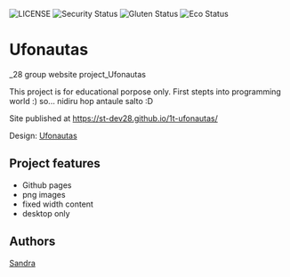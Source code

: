 ![LICENSE](https://img.shields.io/badge/license-MIT-blue.svg?style=flat-square)
![Security Status](https://img.shields.io/security-headers?label=Security&url=https%3A%2F%2Fgithub.com&style=flat-square)
![Gluten Status](https://img.shields.io/badge/Gluten-Free-green.svg)
![Eco Status](https://img.shields.io/badge/ECO-Friendly-green.svg)

# Ufonautas

_28 group website project_Ufonautas

This project is for educational porpose only. First stepts into programming world :) so... nidiru hop antaule salto :D 

Site published at https://st-dev28.github.io/1t-ufonautas/

Design: [Ufonautas](https://cdn.discordapp.com/attachments/833468929020133416/835468918218817566/unknown.png)

## Project features

- Github pages
- png images
- fixed width content
- desktop only

## Authors

[Sandra](https://github.com/ST-dev28)